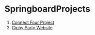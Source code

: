 # SpringboardProjects

1. [Connect Four Project](connect-four/index.html)
2. [Giphy Party Website](https://mjmariani.github.io/SpringboardProjects/GiphyParty/index.html)



